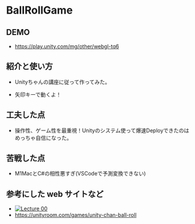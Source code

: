 # BallRollGame

## DEMO

  - https://play.unity.com/mg/other/webgl-tq6

## 紹介と使い方

  - Unityちゃんの講座に従って作ってみた。

  - 矢印キーで動くよ！

## 工夫した点

  - 操作性、ゲーム性を最重視！Unityのシステム使って爆速Deployできたのはめっちゃ自信になった。

## 苦戦した点

  - M1MacとC#の相性悪すぎ(VSCodeで予測変換できない)

## 参考にした web サイトなど

  - [![Lecture 00](https://img.youtube.com/vi/97-_OnbwF5M/0.jpg)](https://www.youtube.com/watch?v=97-_OnbwF5M)
 - https://unityroom.com/games/unity-chan-ball-roll